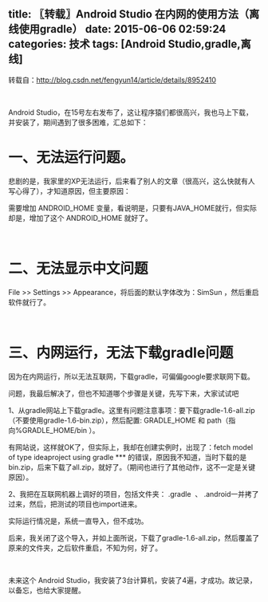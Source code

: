 title: 〖转载〗Android Studio 在内网的使用方法（离线使用gradle）
date: 2015-06-06 02:59:24
categories: 技术
tags: [Android Studio,gradle,离线]
---
转载自：http://blog.csdn.net/fengyun14/article/details/8952410

&nbsp;

Android Studio，在15号左右发布了，这让程序猿们都很高兴，我也马上下载，并安装了，期间遇到了很多困难，汇总如下：<!--more-->

# 一、无法运行问题。

悲剧的是，我家里的XP无法运行，后来看了别人的文章（很高兴，这么快就有人写心得了），才知道原因，但主要原因：

需要增加 ANDROID_HOME 变量，看说明是，只要有JAVA_HOME就行，但实际却是，增加了这个 ANDROID_HOME 就好了。

&nbsp;

# 二、无法显示中文问题

File &gt;&gt; Settings &gt;&gt; Appearance，将后面的默认字体改为：SimSun ，然后重启软件就行了。

&nbsp;

# 三、内网运行，无法下载gradle问题

因为在内网运行，所以无法互联网，下载gradle，可偏偏google要求联网下载。

问题，我最后解决了，但也不知道哪个步骤是关键，先写下来，大家试试吧

1、从gradle网站上下载gradle。这里有问题注意事项：要下载gradle-1.6-all.zip（不要使用gradle-1.6-bin.zip），然后配置: GRADLE_HOME 和 path（指向%GRADLE_HOME/bin ）。

有网站说，这样就OK了，但实际上，我却在创建实例时，出现了：fetch model of type ideaproject using gradle *** 的错误，原因我不知道，当时下载的是bin.zip，后来下载了all.zip，就好了。（期间也进行了其他动作，这不一定是关键原因）。

2、我把在互联网机器上调好的项目，包括文件夹： .gradle  、 .android一并拷了过来，然后，把测试的项目也import进来。

实际运行情况是，系统一直导入，但不成功。

后来，我关闭了这个导入，并如上面所说，下载了gradle-1.6-all.zip，然后覆盖了原来的文件夹，之后软件重启，不知为何，好了。

&nbsp;

未来这个 Android Studio，我安装了3台计算机，安装了4遍，才成功。故记录，以备忘，也给大家提醒。